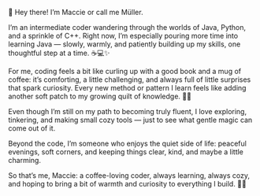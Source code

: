 🌿 Hey there! I’m Maccie or call me Müller.

I’m an intermediate coder wandering through the worlds of Java, Python, and a sprinkle of C++. Right now, I’m especially pouring more time into learning Java — slowly, warmly, and patiently building up my skills, one thoughtful step at a time. ☕💻✨

For me, coding feels a bit like curling up with a good book and a mug of coffee: it’s comforting, a little challenging, and always full of little surprises that spark curiosity. Every new method or pattern I learn feels like adding another soft patch to my growing quilt of knowledge. 🍁🧵

Even though I’m still on my path to becoming truly fluent, I love exploring, tinkering, and making small cozy tools — just to see what gentle magic can come out of it.

Beyond the code, I’m someone who enjoys the quiet side of life: peaceful evenings, soft corners, and keeping things clear, kind, and maybe a little charming.

So that’s me, Maccie: a coffee-loving coder, always learning, always cozy, and hoping to bring a bit of warmth and curiosity to everything I build. 🌼🧡
